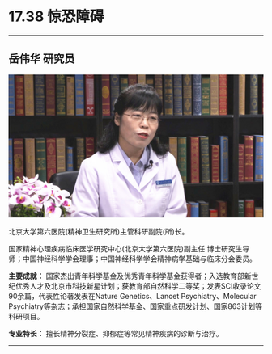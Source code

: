 # 17.38 惊恐障碍

---

## 岳伟华 研究员

![1683956415973](image/c17_038/1683956415973.png)

北京大学第六医院(精神卫生研究所)主管科研副院(所)长。

国家精神心理疾病临床医学研究中心(北京大学第六医院)副主任  博士研究生导师；中国神经科学学会理事；中国神经科学学会精神病学基础与临床分会委员。


**主要成就：** 国家杰出青年科学基金及优秀青年科学基金获得者；入选教育部新世纪优秀人才及北京市科技新星计划；获教育部自然科学二等奖；发表SCI收录论文90余篇，代表性论著发表在Nature Genetics、Lancet Psychiatry、Molecular Psychiatry等杂志；承担国家自然科学基金、国家重点研发计划、国家863计划等科研项目。


**专业特长：** 擅长精神分裂症、抑郁症等常见精神疾病的诊断与治疗。

---

